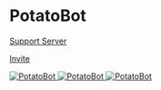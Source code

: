 # PotatoBot

[Support Server](https://discord.gg/8ghncEy)

[Invite](https://discord.com/oauth2/authorize?client_id=765811652783505418&scope=bot&permissions=939715710)

<a href="https://top.gg/bot/765811652783505418">
    <img src="https://top.gg/api/widget/status/765811652783505418.svg" alt="PotatoBot" />   
</a>

<a href="https://top.gg/bot/765811652783505418">
    <img src="https://top.gg/api/widget/upvotes/765811652783505418.svg" alt="PotatoBot" />
</a>

<a href="https://top.gg/bot/765811652783505418">
    <img src="https://top.gg/api/widget/owner/765811652783505418.svg" alt="PotatoBot" />
</a>

